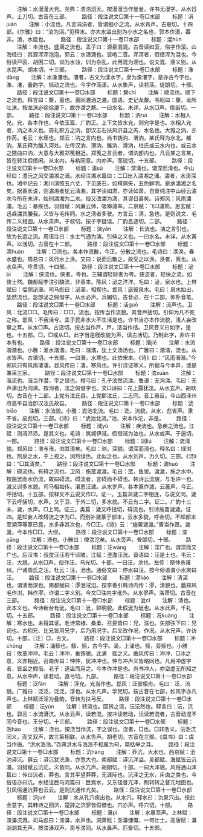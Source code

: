 <!-- { "loadSidebar": true } -->
　　注解：水漫漫大皃。尧典：浩浩滔天。按漫漫当作曼曼。许书无漫字。从水舀声。土刀切。古音在三部。
　　路径：段注说文□第十一卷□水部
　　标题：涓juān
　　注解：小流也。凡言涓涓者，皆谓细小之流。从水肙声。古悬切。十四部。《尔雅》曰：“汝为涓。”见释水。亦大水溢出别为小水之名也，郭本作濆，葢非。濆，水厓也。
　　路径：段注说文□第十一卷□水部
　　标题：混hùn
　　注解：丰流也。盛满之流也。孟子曰：源泉混混。古音读如衮，俗字作滚。山海经曰：其源浑浑泡泡。郭云：水濆涌也。衮咆二音。浑浑者，假借浑为混也。今俗读戸衮、胡困二切。训为水浊，训为杂乱，此用混为溷也。说文混、溷义别。从水昆声。胡本切。十三部。
　　路径：段注说文□第十一卷□水部
　　标题：潒dànɡ
　　注解：水潒瀁也。瀁者，古文为漾水字，隶为潒瀁字，是亦古今字也。潒、瀁，叠韵字。摇动之流也。今字作荡漾。从水象声，读若荡。徒朗切。十部。
　　路径：段注说文□第十一卷□水部
　　标题：漦chí
　　注解：顺流也。顺下之流也。释言曰：漦，盝也。盝同漉酒之漉。国语、史记龙漦。韦昭曰：漦，龙所吐沫。按龙沫必徐徐漉下，故亦谓之漦。一曰水名。未详。从水□声。俟甾切。一部。
　　路径：段注说文□第十一卷□水部
　　标题：汭ruì
　　注解：水相入皃。皃，各本作也，今依玉篇、广韵正。上下文皆水皃，则皃字是也。水相入皃者，汭之本义也。周礼职方之汭，卽汉志右扶风汧县之芮，水名也。大雅之汭，亦作芮。毛云：水厓也。郑云：汭之言内也。尚书妫汭、渭汭，某氏释为水北。雒汭，某氏释为雒入河处。左传汉汭、渭汭、雒汭、滑汭，杜氏或云水内也，或云水之隈曲曰汭，大意与大雅郑笺相近。郑笺之言云者，谓汭卽内也。凡云某之言某，皆在转注假借闲。从水内，与枘同意。内亦声。而锐切。十五部。
　　路径：段注说文□第十一卷□水部
　　标题：潚sù
　　注解：深淸也。谓深而淸也。中山经曰：澧沅之风交潚湘之浦。水经注湘水篇曰：二□出入潚湘之浦。潚者，水淸深也。湘中记云：湘川淸照五六丈，下见底石，如樗蒲矢，五色鲜明。是纳潚湘之名矣。据善长说，则潚湘者犹云淸湘。其字读如肃，亦读如萧。自景纯注中山经云潚水今所在未详，始别潚湘为二水。俗又改潚为潇，其谬日甚矣。诗郑风：风雨潚潚。毛云：暴疾也。羽猎赋：风廉云师，吸嚊潚率。二京赋：飞□潚箾。思玄赋：迅猋潚其媵我。义皆与毛传同。水之淸者多驶。方言云：淸，急也。是则说文、毛传二义相因。从水肃声。子叔切。按子字疑误。广韵息逐切。二部。
　　路径：段注说文□第十一卷□水部
　　标题：演yǎn
　　注解：长流也。演之言引也，故为长远之流。周语注曰：水土气通为演。引伸之义也。一曰水名。未详。从水寅声。以浅切。古音在十二部。
　　路径：段注说文□第十一卷□水部
　　标题：涣huàn
　　注解：□流也。各本作流散，今正。分散之流也。毛诗曰：涣涣，春水盛也。周易曰：风行水上涣。又曰：说而后散之，故受之以涣。涣者，离也。从水奂声。呼贯切。十四部。
　　路径：段注说文□第十一卷□水部
　　标题：泌bì
　　注解：侠流也。侠者，甹也。三辅谓轻财者为甹。侠流者，轻快之流，如侠士然。魏都赋李注引駃流，非善本。陈风：泌之洋洋。毛曰：泌，泉水也。上林赋曰：偪侧泌瀄。司马彪曰：泌瀄，相楔也。邶风：毖彼泉水。毛曰：泉水始出，毖然流也。毖卽泌之假借字。从水必声。兵媚切。古音必，在十二部。郭朴音笔。
　　路径：段注说文□第十一卷□水部
　　标题：活ɡuō
　　注解：流声也。卫风：北流□□。毛传曰：□□，流也。按传当作流貌。其音戸括切。引伸为凡不死之称。邶风：不我活兮。孟子民非水火不生活是也。许书当亦本作流貌，浅人妄改窜之耳。从水□声。古活切。按古当作戸，戸，活当作括。卫风音义曰如字，是也。十五部。□，□或从□。此字当是旣改貌为声，读古活切。乃制此字，非许书本有也。
　　路径：段注说文□第十一卷□水部
　　标题：湝jiē
　　注解：水流湝湝也。小雅：淮水湝湝。毛曰：湝湝，犹上文汤汤也。广雅曰：湝湝，流也。从水皆声。古谐切。十五部。一曰湝，水寒也。此依宋本。《诗》曰：“风雨湝湝。”今郑风只有风雨凄凄。邶风传曰：凄，寒风也。许引诗证寒义，所据与今本异，或是兼采三家。
　　路径：段注说文□第十一卷□水部
　　标题：泫xuàn
　　注解：湝流也。湝当作潜，字之误也。檀弓曰：孔子泫然流涕。鲁语：无洵涕。韦曰：无声涕出为洵涕。按洵者，泫之假借字也。文□诗曰：花上露犹泫。从水玄声。胡畎切。古音在十二部。上党有泫氏县。上党郡泫氏，二志同。音工悬反。今山西泽州府高平县治卽汉泫氏故县。
　　路径：段注说文□第十一卷□水部
　　标题：淲biāo
　　注解：水流貌。小雅：滮池北流。毛曰：滮，流貌。从水，彪省声。隶不省。皮彪切。三部。《诗》曰：“淲池北流。”池，宋本作沱，非是。
　　路径：段注说文□第十一卷□水部
　　标题：淢yù
　　注解：疾流也。急疾之流也。江赋：测淢浕涢。是其义也。毛诗：筑城伊淢。假借淢为洫也。从水或声。于逼切。一部。
　　路径：段注说文□第十一卷□水部
　　标题：浏liú
　　注解：流淸貌。郑风曰：潧与洧，浏其淸矣。毛曰：浏，深貌。谓深而淸也。释名曰：绿浏也。荆泉之水，于上视之，浏然绿色。此似之也。从水刘声。力久切。三部。《诗》曰：“□其淸矣。”
　　路径：段注说文□第十一卷□水部
　　标题：濊huò
　　注解：碍流也。有碍之流也。卫风：施罛濊濊。毛曰：罛，鱼罟。濊濊，施之水中。按施罟而水仍流，故曰碍流。碍流者，言碍而不碍也。韩诗云流貌，与毛许一也。濊又训多水貌。司马相如传。湛恩汪濊。从水岁声。各本篆作濊，云薉声，今正。呼括切。十五部。按释文不云说文作□。证一。玉篇浏濊二字相连，与说文同。濊下云呼括切，水声。又于卫、于外二切，多水貌。不云有二字。证二。广韵十三未，濊，水声。□上同。证三。类篇：濊又呼括切，碍流也。引诗施罟濊濊。证四。是知妄人改碍流之字为□，而别补濊篆于部末，云水多貌，呼会切。不知部末至澒萍等篆已竟，水多非其次也，今□正。《诗》云：“施罟濊濊。”罟当作罛。濊濊，今本作□□，大缪。
　　路径：段注说文□第十一卷□水部
　　标题：滂pānɡ
　　注解：沛也。小雅曰：俾滂沱矣。从水旁声。普郞切。十部。
　　路径：段注说文□第十一卷□水部
　　标题：汪wānɡ
　　注解：深广也。谓深而又广也。后汉书：叔度汪汪若千顷陂。江赋：澄澹汪洸。晋语曰：汪是土也。韦云：汪，大貌。从水□声。俗作汪。乌光切。十部。一曰汪，池也。左传：祭仲杀雍纠。尸诸周氏之汪。杜云：汪，池也。通俗文曰：停水曰汪。按今俗语谓小水聚曰汪。
　　路径：段注说文□第十一卷□水部
　　标题：漻liáo
　　注解：淸深也。谓淸而深也。南都赋曰：漻泪淢汨。按李善引韩诗内传：漻，淸貌也。葢郑风毛作浏，韩作漻，许谓二字义别。今文□注内字讹外。从水翏声。洛萧切。古音在三部。
　　路径：段注说文□第十一卷□水部
　　标题：泚cǐ
　　注解：淸也。此本义也。今诗新台有泚，毛曰：泚，鲜明貌。此假泚为玼也。从水此声。千礼切。十五部。
　　路径：段注说文□第十一卷□水部
　　标题：况kuànɡ
　　注解：寒水也。未得其证。毛诗常棣、桑柔、召妟皆曰：兄，滋也。矢部矤下曰：兄词也。古矧兄、比兄皆用兄字，后乃用况字。后又改作况，作况。从水兄声。许访切。十部。〖注〗□，古文。
　　路径：段注说文□第十一卷□水部
　　标题：冲chōnɡ
　　注解：涌繇也。繇、摇，古今字。涌，上涌也。摇，旁摇也。小雅曰：攸革冲冲。毛云：冲冲，垂饰貌。此涌　摇之义。豳风传曰：冲冲，□冰之意，义亦相近。召南传曰：忡忡，犹冲冲也。忡与冲声义皆略同也。凡用冲虚字者，皆盅之假借。老子：道盅而用之。今本作冲是也。尚书冲人，亦空虚无所知之意。从水中声，读若动。直弓切。九部。
　　路径：段注说文□第十一卷□水部
　　标题：泛fàn
　　注解：浮皃。皃当作也。邶风：泛彼栢舟。毛曰：泛，流貌。广雅曰：泛泛，泛泛，浮也。从水凡声。孚梵切。按古音在七部，如风字亦凡声也。上林赋泛淫为叠韵，音转为扶弓反。
　　路径：段注说文□第十一卷□水部
　　标题：沄yún
　　注解：转流也。回转之流，沄沄然也。释言曰：沄，沆也。郭云：水流漭沆。从水云声，读若混。按冲读若动，沄读若混者，古音动混不同今音也。王分切。十三部。
　　路径：段注说文□第十一卷□水部
　　标题：浩hào
　　注解：浇也。按浇当作沆，字之误也。浇者，□也。□非浩义。沄浩沆同义，而又双声，故三篆相联。从水吿声。胡老切。古音在三部。《虞书》曰：虞当作唐。“洪水浩浩。”尧典洪水与浩浩不相属为句，檃栝举之耳。
　　路径：段注说文□第十一卷□水部
　　标题：沆hànɡ
　　注解：莽沆，大水也。西京赋：沧池漭沆。薛云：漭沆犹洸潒，亦宽大也。南都赋：漭沆洋溢。吴都赋、海赋皆云沆瀁。羽猎赋云沆茫。义皆同。从水亢声。胡朗切。十部。一曰大泽貌。风俗通山泽篇曰：传曰沆者，莽也。言其平望莽莽，无涯际也。沆泽之无水，斥卤之类也。今俗语亦曰沆。水经注巨马河篇曰：巨焉水，又东径督亢泽，荆轲转之督亢地图也。引风俗通沆莽也云云。是则沆通作亢矣。
　　路径：段注说文□第十一卷□水部
　　标题：泬jué
　　注解：水从孔穴疾出也。从水穴。释水曰：氿泉穴出。按此会意字。其韩诗之回泬，楚辞之泬寥皆假借也。穴亦声。呼穴切。十部。
　　路径：段注说文□第十一卷□水部
　　标题：濞pì
　　注解：水暴至声。上林赋：滂濞沆漑。司马彪曰：滂濞，水声也。洞萧赋：澎濞慷慨，一何壮士。高唐赋：濞汹汹其无声。按滂濞双声。澎与滂同。从水鼻声。匹备切。十五部。
